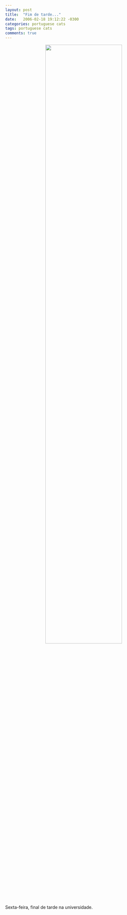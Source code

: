 ```yaml
---
layout: post
title:  "Fim de tarde..."
date:   2006-02-18 19:12:22 -0300
categories: portuguese cats
tags: portuguese cats
comments: true
---
```


<center><img class="image post-image" src="/blog/images/fimdetarde_inverno.jpg" width="70%"></center>

Sexta-feira, final de tarde na universidade.